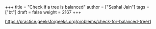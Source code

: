 +++
title = "Check if a tree is balanced"
author = ["Seshal Jain"]
tags = ["bt"]
draft = false
weight = 2167
+++

<https://practice.geeksforgeeks.org/problems/check-for-balanced-tree/1>
